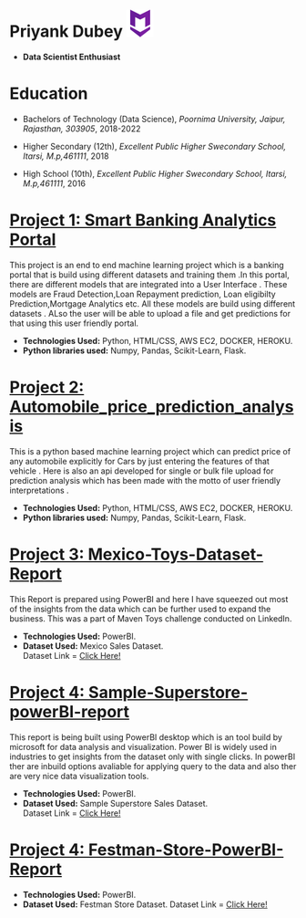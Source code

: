 
# Priyank Dubey  ![alt text](https://github.com/adam-p/markdown-here/raw/master/src/common/images/icon48.png "Logo Title Text 1")
* **Data Scientist Enthusiast**

# Education
* Bachelors of Technology (Data Science), *Poornima University, Jaipur, Rajasthan, 303905*, 2018-2022
* Higher Secondary (12th), *Excellent Public Higher Swecondary School, Itarsi, M.p,461111*, 2018

* High School (10th), *Excellent Public Higher Swecondary School, Itarsi, M.p,461111*, 2016

# [Project 1: Smart Banking Analytics Portal](https://github.com/priyank1204/Smart_Banking_Analytics_Portal)

This project is an end to end machine learning project which is a banking portal that is build using different datasets and training them .In this portal, there are different models that are integrated into a User Interface . These models are Fraud Detection,Loan Repayment prediction, Loan eligibilty Prediction,Mortgage Analytics etc. All these models are build using different datasets . ALso the user will be able to upload a file and get predictions for that using this user friendly portal.

* **Technologies Used:** Python, HTML/CSS, AWS EC2, DOCKER, HEROKU.
* **Python libraries used:** Numpy, Pandas, Scikit-Learn, Flask.

# [Project 2: Automobile_price_prediction_analysis](https://github.com/priyank1204/Automobile_price_prediction_analysis)

This is a python based machine learning project which can predict price of any automobile explicitly for Cars by just entering the features of that vehicle . Here is also an api developed for single or bulk file upload for prediction analysis which has been made with the motto of user friendly interpretations .

* **Technologies Used:** Python, HTML/CSS, AWS EC2, DOCKER, HEROKU.
* **Python libraries used:** Numpy, Pandas, Scikit-Learn, Flask.

# [Project 3: Mexico-Toys-Dataset-Report](https://github.com/priyank1204/Mexico-Toys-Dataset-Report)

This Report is prepared using PowerBI and here I have squeezed out most of the insights from the data which can be further used to expand the business. This was a part of Maven Toys challenge conducted on LinkedIn.

* **Technologies Used:** PowerBI.
* **Dataset Used:** Mexico Sales Dataset.   
Dataset Link = [Click Here!](https://maven-datasets.s3.amazonaws.com/Maven+Toys/Maven+Toys+Data.zip)  

# [Project 4: Sample-Superstore-powerBI-report](https://github.com/priyank1204/Sample-Superstore-powerBI-report)

This report is being built using PowerBI desktop which is an tool build by microsoft for data analysis and visualization. Power BI is widely used in industries to get insights from the dataset only with single clicks. In powerBI ther are inbuild options avaliable for applying query to the data and also ther are very nice data visualization tools.

* **Technologies Used:** PowerBI.
* **Dataset Used:** Sample Superstore Sales Dataset.   
Dataset Link = [Click Here!](https://www.kaggle.com/bravehart101/sample-supermarket-dataset/download) 


# [Project 4: Festman-Store-PowerBI-Report](https://github.com/priyank1204/Festman-Store-PowerBI-Report)

* **Technologies Used:** PowerBI.
* **Dataset Used:** Festman Store Dataset. 
Dataset Link = [Click Here!](https://drive.google.com/file/d/1mnYRyDvXlE6elkE2GWbVbbTQ_KUuwlNp/view) 









